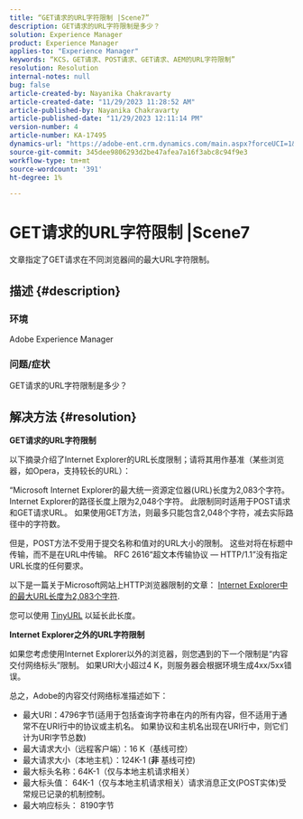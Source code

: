 ```yaml
---
title: “GET请求的URL字符限制 |Scene7”
description: GET请求的URL字符限制是多少？
solution: Experience Manager
product: Experience Manager
applies-to: "Experience Manager"
keywords: “KCS，GET请求、POST请求、GET请求、AEM的URL字符限制”
resolution: Resolution
internal-notes: null
bug: false
article-created-by: Nayanika Chakravarty
article-created-date: "11/29/2023 11:28:52 AM"
article-published-by: Nayanika Chakravarty
article-published-date: "11/29/2023 12:11:14 PM"
version-number: 4
article-number: KA-17495
dynamics-url: "https://adobe-ent.crm.dynamics.com/main.aspx?forceUCI=1&pagetype=entityrecord&etn=knowledgearticle&id=c78fa574-aa8e-ee11-8179-6045bd006239"
source-git-commit: 345dee9806293d2be47afea7a16f3abc8c94f9e3
workflow-type: tm+mt
source-wordcount: '391'
ht-degree: 1%

---
```


# GET请求的URL字符限制 |Scene7


文章指定了GET请求在不同浏览器间的最大URL字符限制。

## 描述 {#description}


### 环境

Adobe Experience Manager

### 问题/症状

GET请求的URL字符限制是多少？


## 解决方法 {#resolution}


<b>GET请求的URL字符限制</b>

以下摘录介绍了Internet Explorer的URL长度限制；请将其用作基准（某些浏览器，如Opera，支持较长的URL）：

“Microsoft Internet Explorer的最大统一资源定位器(URL)长度为2,083个字符。 Internet Explorer的路径长度上限为2,048个字符。 此限制同时适用于POST请求和GET请求URL。 如果使用GET方法，则最多只能包含2,048个字符，减去实际路径中的字符数。

但是，POST方法不受用于提交名称和值对的URL大小的限制。 这些对将在标题中传输，而不是在URL中传输。 RFC 2616“超文本传输协议 — HTTP/1.1”没有指定URL长度的任何要求。

以下是一篇关于Microsoft网站上HTTP浏览器限制的文章： [Internet Explorer中的最大URL长度为2,083个字符](https://support.microsoft.com/en-us/topic/maximum-url-length-is-2-083-characters-in-internet-explorer-174e7c8a-6666-f4e0-6fd6-908b53c12246).

您可以使用 [TinyURL](https://tinyurl.com/app) 以延长此长度。

<b>Internet Explorer之外的URL字符限制</b>

如果您考虑使用Internet Explorer以外的浏览器，则您遇到的下一个限制是“内容交付网络标头”限制。 如果URI大小超过4 K，则服务器会根据环境生成4xx/5xx错误。

总之，Adobe的内容交付网络标准描述如下：

- 最大URI：4796字节(适用于包括查询字符串在内的所有内容，但不适用于通常不在URI行中的协议或主机名。 如果协议和主机名出现在URI行中，则它们计为URI字节总数)
- 最大请求大小（远程客户端）：16 K（基线可控）
- 最大请求大小（本地主机）：124K-1 (<b>非</b> 基线可控)
- 最大标头名称：64K-1（仅与本地主机请求相关）
- 最大标头值： 64K-1（仅与本地主机请求相关）请求消息正文(POST实体)受常规已记录的机制控制。
- 最大响应标头： 8190字节

